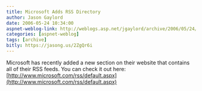 ```yaml
---
title: Microsoft Adds RSS Directory
author: Jason Gaylord
date: 2006-05-24 10:34:00
aspnet-weblog-link: http://weblogs.asp.net/jgaylord/archive/2006/05/24/Microsoft-Adds-RSS-Directory.aspx
categories: [aspnet-weblog]
tags: [archive]
bitly: https://jasong.us/2ZgQr6i
---
```


Microsoft has recently added a new section on their website that contains all of their RSS feeds. You can check it out here: [http://www.microsoft.com/rss/default.aspx](http://www.microsoft.com/rss/default.aspx)